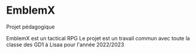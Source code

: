# EmblemX
Projet pédagogique

EmblemX est un tactical RPG
Le projet est un travail commun avec toute la classe des GD1 à Lisaa 
pour l'année 2022/2023